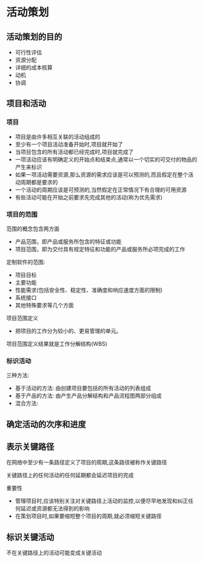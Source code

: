 # 活动策划

## 活动策划的目的

* 可行性评估
* 资源分配
* 详细的成本核算
* 动机
* 协调

## 项目和活动

### 项目

* 项目是由许多相互关联的活动组成的
* 至少有一个项目活动准备开始时,项目就开始了
* 当项目包含的所有活动都已经完成时,项目就完成了
* 一项活动应该有明确定义的开始点和结束点,通常以一个切实的可交付的物品的产生来标识
* 如果一项活动需要资源,那么资源的需求应该是可以预测的,而且假定在整个活动周期都是要求的
* 一个活动的周期应该是可预测的,当然假定在正常情况下有合理的可用资源
* 有些活动可能在开始之前要求先完成其他的活动(称为优先需求)

### 项目的范围

范围的概念包含两方面
* 产品范围，即产品或服务所包含的特征或功能
* 项目范围，即为交付具有规定特征和功能的产品或服务所必项完成的工作

定制软件的范围:
* 项目目标
* 主要功能
* 性能需求(包括安全性、稳定性、准确度和响应速度方面的限制)
* 系统接口
* 其他特殊要求等几个方面

项目范围定义
* 把项目的工作分为较小的、更易管理的单元。

项目范围定义结果就是工作分解结构(WBS)

### 标识活动

三种方法:
* 基于活动的方法: 由创建项目要包括的所有活动的列表组成
* 基于产品的方法: 由产生产品分解结构和产品流程图两部分组成
* 混合方法: 

## 确定活动的次序和进度

## 表示关键路径

在网络中至少有一条路径定义了项目的周期,这条路径被称作关键路径

关键路径上的任何活动的任何延期都会延迟项目的完成

重要性
* 管理项目时,应该特别关注对关键路径上活动的监控,以便尽早地发现和纠正任何延迟或资源都无法得到的影响
* 在策划项目时,如果要缩短整个项目的周期,就必须缩短关键路径

## 标识关键活动

不在关键路径上的活动可能变成关键活动